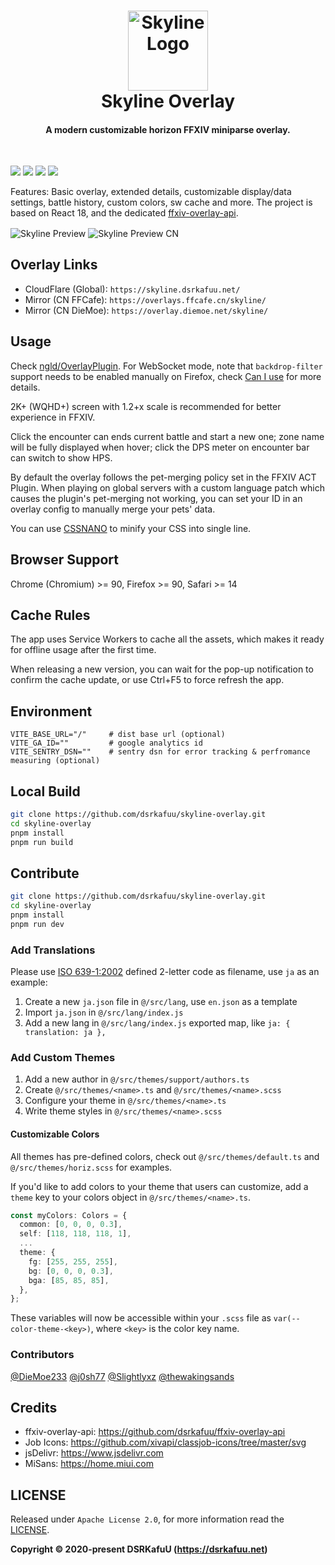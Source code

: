 <h1 align="center">
  <img src="https://raw.githubusercontent.com/dsrkafuu/skyline-overlay/main/public/favicon.svg" alt="Skyline Logo" width="128" /><br />
  Skyline Overlay
  <br />
</h1>

<h4 align="center">A modern customizable horizon FFXIV miniparse overlay.</h4>
<br />

![](https://img.shields.io/github/package-json/v/dsrkafuu/skyline-overlay)
![](https://img.shields.io/badge/ffxiv-endwalker-orange)
[![](https://img.shields.io/github/license/dsrkafuu/skyline-overlay)](https://github.com/dsrkafuu/skyline-overlay/blob/main/LICENSE)
[![](https://img.shields.io/lgtm/grade/javascript/github/dsrkafuu/skyline-overlay)](https://lgtm.com/projects/g/dsrkafuu/skyline-overlay/context:javascript)

Features: Basic overlay, extended details, customizable display/data settings, battle history, custom colors, sw cache and more. The project is based on React 18, and the dedicated [ffxiv-overlay-api](https://github.com/dsrkafuu/ffxiv-overlay-api).

<img align="center" src="https://raw.githubusercontent.com/dsrkafuu/skyline-overlay/main/assets/preview-en-v37.jpg" alt="Skyline Preview" />

<img align="center" src="https://raw.githubusercontent.com/dsrkafuu/skyline-overlay/main/assets/preview-zh-v37.jpg" alt="Skyline Preview CN" />

## Overlay Links

- CloudFlare (Global): `https://skyline.dsrkafuu.net/`
- Mirror (CN FFCafe): `https://overlays.ffcafe.cn/skyline/`
- Mirror (CN DieMoe): `https://overlay.diemoe.net/skyline/`

## Usage

Check [ngld/OverlayPlugin](https://github.com/ngld/OverlayPlugin). For WebSocket mode, note that `backdrop-filter` support needs to be enabled manually on Firefox, check [Can I use](https://caniuse.com/css-backdrop-filter) for more details.

2K+ (WQHD+) screen with 1.2+x scale is recommended for better experience in FFXIV.

Click the encounter can ends current battle and start a new one; zone name will be fully displayed when hover; click the DPS meter on encounter bar can switch to show HPS.

By default the overlay follows the pet-merging policy set in the FFXIV ACT Plugin. When playing on global servers with a custom language patch which causes the plugin's pet-merging not working, you can set your ID in an overlay config to manually merge your pets' data.

You can use [CSSNANO](https://cssnano.co/playground/) to minify your CSS into single line.

## Browser Support

Chrome (Chromium) >= 90, Firefox >= 90, Safari >= 14

## Cache Rules

The app uses Service Workers to cache all the assets, which makes it ready for offline usage after the first time.

When releasing a new version, you can wait for the pop-up notification to confirm the cache update, or use Ctrl+F5 to force refresh the app.

## Environment

```
VITE_BASE_URL="/"     # dist base url (optional)
VITE_GA_ID=""         # google analytics id
VITE_SENTRY_DSN=""    # sentry dsn for error tracking & perfromance measuring (optional)
```

## Local Build

```bash
git clone https://github.com/dsrkafuu/skyline-overlay.git
cd skyline-overlay
pnpm install
pnpm run build
```

## Contribute

```bash
git clone https://github.com/dsrkafuu/skyline-overlay.git
cd skyline-overlay
pnpm install
pnpm run dev
```

### Add Translations

Please use [ISO 639-1:2002](https://en.wikipedia.org/wiki/List_of_ISO_639-1_codes) defined 2-letter code as filename, use `ja` as an example:

1. Create a new `ja.json` file in `@/src/lang`, use `en.json` as a template
2. Import `ja.json` in `@/src/lang/index.js`
3. Add a new lang in `@/src/lang/index.js` exported map, like `ja: { translation: ja },`

### Add Custom Themes

1. Add a new author in `@/src/themes/support/authors.ts`
2. Create `@/src/themes/<name>.ts` and `@/src/themes/<name>.scss`
3. Configure your theme in `@/src/themes/<name>.ts`
4. Write theme styles in `@/src/themes/<name>.scss`

#### Customizable Colors

All themes has pre-defined colors, check out `@/src/themes/default.ts` and `@/src/themes/horiz.scss` for examples.

If you'd like to add colors to your theme that users can customize, add a `theme` key to your colors object in `@/src/themes/<name>.ts`.

```ts
const myColors: Colors = {
  common: [0, 0, 0, 0.3],
  self: [118, 118, 118, 1],
  ...
  theme: {
    fg: [255, 255, 255],
    bg: [0, 0, 0, 0.3],
    bga: [85, 85, 85],
  },
};
```

These variables will now be accessible within your `.scss` file as `var(--color-theme-<key>)`, where `<key>` is the color key name.

### Contributors

[@DieMoe233](https://github.com/DieMoe233)
[@j0sh77](https://github.com/j0sh77)
[@Slightlyxz](https://github.com/Slightlyxz)
[@thewakingsands](https://github.com/thewakingsands)

## Credits

- ffxiv-overlay-api: <https://github.com/dsrkafuu/ffxiv-overlay-api>
- Job Icons: <https://github.com/xivapi/classjob-icons/tree/master/svg>
- jsDelivr: <https://www.jsdelivr.com>
- MiSans: <https://home.miui.com>

## LICENSE

Released under `Apache License 2.0`, for more information read the [LICENSE](https://github.com/dsrkafuu/skyline-overlay/blob/main/LICENSE).

**Copyright © 2020-present DSRKafuU (<https://dsrkafuu.net>)**
